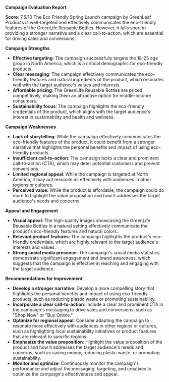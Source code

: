 **Campaign Evaluation Report**

**Score**: 7.5/10
The Eco Friendly Spring Launch campaign by GreenLeaf Products is well-targeted and effectively communicates the eco-friendly features of the GreenLife Reusable Bottles. However, it falls short in providing a stronger narrative and a clear call-to-action, which are essential for driving sales and conversions.

**Campaign Strengths**

* **Effective targeting**: The campaign successfully targets the 18-25 age group in North America, which is a critical demographic for eco-friendly products.
* **Clear messaging**: The campaign effectively communicates the eco-friendly features and natural ingredients of the product, which resonates well with the target audience's values and interests.
* **Affordable pricing**: The GreenLife Reusable Bottles are priced competitively, making them an attractive option for middle-income consumers.
* **Sustainability focus**: The campaign highlights the eco-friendly credentials of the product, which aligns with the target audience's interest in sustainability and health and wellness.

**Campaign Weaknesses**

* **Lack of storytelling**: While the campaign effectively communicates the eco-friendly features of the product, it could benefit from a stronger narrative that highlights the personal benefits and impact of using eco-friendly products.
* **Insufficient call-to-action**: The campaign lacks a clear and prominent call-to-action (CTA), which may deter potential customers and prevent conversions.
* **Limited regional appeal**: While the campaign is targeted at North America, it may not resonate as effectively with audiences in other regions or cultures.
* **Perceived value**: While the product is affordable, the campaign could do more to highlight the value proposition and how it addresses the target audience's needs and concerns.

**Appeal and Engagement**

* **Visual appeal**: The high-quality images showcasing the GreenLife Reusable Bottles in a natural setting effectively communicate the product's eco-friendly features and natural colors.
* **Relevant product features**: The campaign highlights the product's eco-friendly credentials, which are highly relevant to the target audience's interests and values.
* **Strong social media presence**: The campaign's social media statistics demonstrate significant engagement and brand awareness, which suggests that the campaign is effective in reaching and engaging with the target audience.

**Recommendations for Improvement**

* **Develop a stronger narrative**: Develop a more compelling story that highlights the personal benefits and impact of using eco-friendly products, such as reducing plastic waste or promoting sustainability.
* **Incorporate a clear call-to-action**: Include a clear and prominent CTA in the campaign's messaging to drive sales and conversions, such as "Shop Now" or "Buy Online."
* **Optimize for regional appeal**: Consider adapting the campaign to resonate more effectively with audiences in other regions or cultures, such as highlighting local sustainability initiatives or product features that are relevant to specific regions.
* **Emphasize the value proposition**: Highlight the value proposition of the product and how it addresses the target audience's needs and concerns, such as saving money, reducing plastic waste, or promoting sustainability.
* **Monitor and optimize**: Continuously monitor the campaign's performance and adjust the messaging, targeting, and creatives to optimize the campaign's effectiveness and appeal.